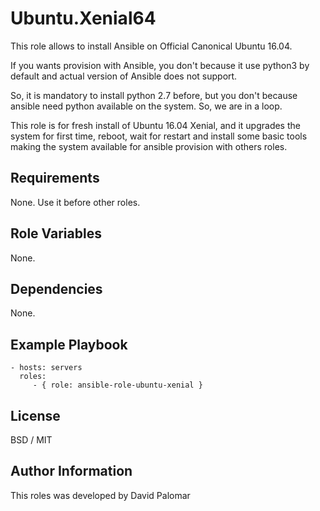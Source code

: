 Ubuntu.Xenial64
=========

This role allows to install Ansible on Official Canonical Ubuntu 16.04.

If you wants provision with Ansible, you don't because it use python3 by default and actual version of Ansible does not support.

So, it is mandatory to install python 2.7 before, but you don't because ansible need python available on the system. So, we are in a loop.

This role is for fresh install of Ubuntu 16.04 Xenial, and it upgrades the system for first time, reboot, wait for restart and install some basic tools making the system available for ansible provision with others roles.

Requirements
------------

None.
Use it before other roles.

Role Variables
--------------

None.

Dependencies
------------

None.

Example Playbook
----------------



    - hosts: servers
      roles:
         - { role: ansible-role-ubuntu-xenial }

License
-------

BSD / MIT

Author Information
------------------

This roles was developed by David Palomar
